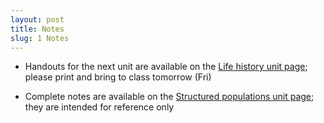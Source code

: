 ```yaml
---
layout: post
title: Notes
slug: 1 Notes
---
```


* Handouts for the next unit are available on the [Life history unit page](/life_history.html); please print and bring to class tomorrow (Fri)

* Complete notes are available on the [Structured populations unit page](/structure.html); they are intended for reference only
